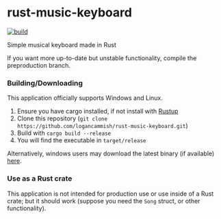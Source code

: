 # rust-music-keyboard

[![build](https://github.com/logancammish/rust-music-keyboard/actions/workflows/rust.yml/badge.svg)](https://github.com/logancammish/rust-music-keyboard/actions/workflows/rust.yml)

Simple musical keyboard made in Rust


If you want more up-to-date but unstable functionality, compile the preproduction branch.

### Building/Downloading

This application officially supports Windows and Linux. 
1. Ensure you have cargo installed, if not install with [Rustup](https://www.rust-lang.org/tools/install)
2. Clone this repository (`git clone https://github.com/logancammish/rust-music-keyboard.git`)
3. Build with `cargo build --release`
4. You will find the executable in `target/release`

Alternatively, windows users may download the latest binary (if available) [here](https://github.com/logancammish/rust-music-keyboard/releases/latest).

### Use as a Rust crate

This application is not intended for production use or use inside of a Rust crate; but it should work (suppose you need the `Song` struct, or other functionality).


